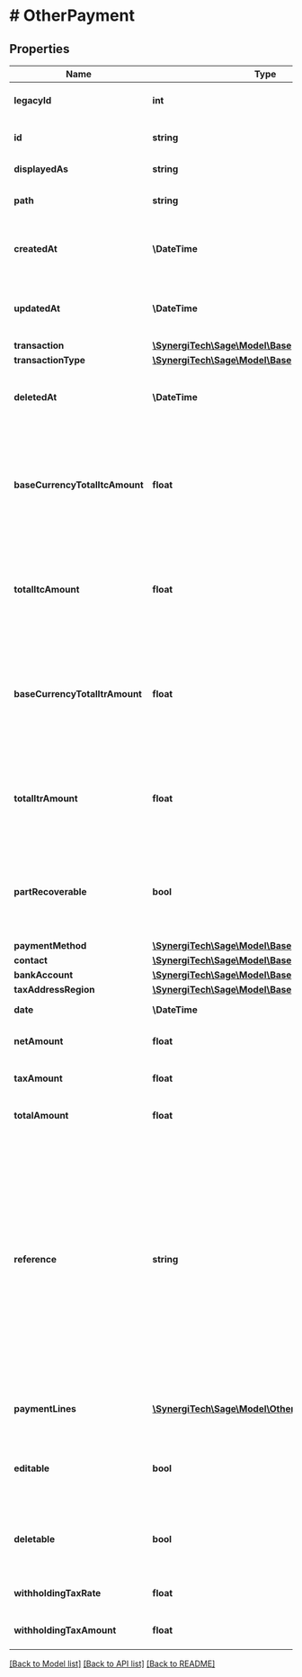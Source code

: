 # # OtherPayment

## Properties

Name | Type | Description | Notes
------------ | ------------- | ------------- | -------------
**legacyId** | **int** | The legacy ID for the item | [optional]
**id** | **string** | The unique identifier for the item | [optional]
**displayedAs** | **string** | The name of the resource | [optional]
**path** | **string** | The API path for the resource | [optional]
**createdAt** | **\DateTime** | The datetime when the item was created | [optional]
**updatedAt** | **\DateTime** | The datetime when the item was last updated | [optional]
**transaction** | [**\SynergiTech\Sage\Model\Base**](Base.md) |  | [optional]
**transactionType** | [**\SynergiTech\Sage\Model\Base**](Base.md) |  | [optional]
**deletedAt** | **\DateTime** | The datetime when the item was deleted | [optional]
**baseCurrencyTotalItcAmount** | **float** | The total amount of input tax credit in base currency for the                      Other Payment (Canada only) | [optional]
**totalItcAmount** | **float** | The total amount of input tax credit for the Other Payment (Canada only) | [optional]
**baseCurrencyTotalItrAmount** | **float** | The total amount of input tax refund in base currency for the                      Other Payment (Canada only) | [optional]
**totalItrAmount** | **float** | The total amount of input tax refund for the Other Payment (Canada only) | [optional]
**partRecoverable** | **bool** | Indicates if the Other Payment is part recoverable or not (Canada only) | [optional]
**paymentMethod** | [**\SynergiTech\Sage\Model\Base**](Base.md) |  | [optional]
**contact** | [**\SynergiTech\Sage\Model\Base**](Base.md) |  | [optional]
**bankAccount** | [**\SynergiTech\Sage\Model\Base**](Base.md) |  | [optional]
**taxAddressRegion** | [**\SynergiTech\Sage\Model\Base**](Base.md) |  | [optional]
**date** | **\DateTime** | The date of the payment | [optional]
**netAmount** | **float** | The net amount of the payment | [optional]
**taxAmount** | **float** | The tax amount of the payment | [optional]
**totalAmount** | **float** | The total amount of the payment | [optional]
**reference** | **string** | A reference of the payment Note: An upper length limit of 25 or 40 characters is imposed conditionally and may not apply in every request. A hard upper limit of 255 characters is imposed by the storage layer, though. | [optional]
**paymentLines** | [**\SynergiTech\Sage\Model\OtherPaymentLineItem[]**](OtherPaymentLineItem.md) | The payment lines of the payment | [optional]
**editable** | **bool** | Indicates whether or not the payment can be edited | [optional]
**deletable** | **bool** | Indicates whether or not the payment can be deleted | [optional]
**withholdingTaxRate** | **float** | IRPF withheld tax rate | [optional]
**withholdingTaxAmount** | **float** | IRPF withheld tax amount | [optional]

[[Back to Model list]](../../README.md#models) [[Back to API list]](../../README.md#endpoints) [[Back to README]](../../README.md)
